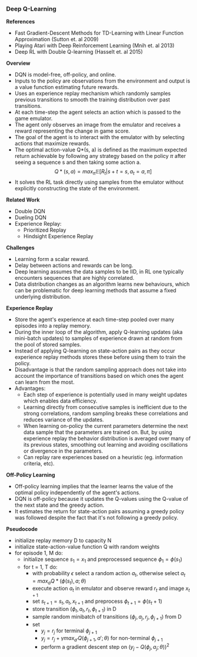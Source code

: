 <body style="fontsize=11">

### Deep Q-Learning

**References**
- Fast Gradient-Descent Methods for TD-Learning with Linear Function Approximation (Sutton et. al 2009)
- Playing Atari with Deep Reinforcement Learning (Mnih et. al 2013)
- Deep RL with Double Q-learning (Hasselt et. al 2015)

**Overview**
- DQN is model-free, off-policy, and online.
- Inputs to the policy are observations from the environment and output is a value function estimating future rewards.
- Uses an experience replay mechanism which randomly samples previous transitions to smooth the training distribution over past transitions.
- At each time-step the agent selects an action which is passed to the game emulator.
- The agent only observes an image from the emulator and receives a reward representing the change in game score.
- The goal of the agent is to interact with the emulator with by selecting actions that maximize rewards.
- The optimal action-value Q*(s, a) is defined as the maximum expected return achievable by following any strategy based on the policy $\pi$ after seeing a sequence s and then taking some action a.
$$Q*(s, a) = max_\pi \mathbb{E}[R_t|s+t=s, a_t=a, \pi]$$
- It solves the RL task directly using samples from the emulator without explicitly constructing the state of the environment.

**Related Work**
- Double DQN
- Dueling DQN
- Experience Replay:
  - Prioritized Replay
  - Hindsight Experience Replay

**Challenges**
- Learning form a scalar reward.
- Delay between actions and rewards can be long.
- Deep learning assumes the data samples to be IID, in RL one typically encounters sequences that are highly correlated.
- Data distribution changes as an algorithm learns new behaviours, which can be problematic for deep learning methods that assume a fixed underlying distribution.

**Experience Replay**
- Store the agent's experience at each time-step pooled over many episodes into a replay memory.
- During the inner loop of the algorithm, apply Q-learning updates (aka mini-batch updates) to samples of experience drawn at random from the pool of stored samples.
- Instead of applying Q-learning on state-action pairs as they occur experience replay methods stores these before using them to train the policy.
- Disadvantage is that the random sampling approach does not take into account the importance of transitions based on which ones the agent can learn from the most.
- Advantages:
	- Each step of experience is potentially used in many weight updates which enables data efficiency.
	- Learning directly from consecutive samples is inefficient due to the strong correlations, random sampling breaks these correlations and reduces variance of the updates.
	- When learning on-policy the current parameters determine the next data sample that the parameters are trained on. But, by using experience replay the behavior distribution is averaged over many of its previous states, smoothing out learning and avoiding oscillations or divergence in the parameters.
	- Can replay rare experiences based on a heuristic (eg. information criteria, etc).

**Off-Policy Learning**
- Off-policy learning implies that the learner learns the value of the optimal policy independently of the agent's actions.
- DQN is off-policy because it updates the Q-values using the Q-value of the next state and the greedy action.
- It estimates the return for state-action pairs assuming a greedy policy was followed despite the fact that it's not following a greedy policy.

**Pseudocode**
- initialize replay memory D to capacity N
- initialize state-action-value function Q with random weights
- for episode 1, M do:
	- initialize sequence $s_1 = {x_1}$ and preprocessed sequence $\phi_1 = \phi(s_1)$
	- for t = 1, T do:
		- with probability $\epsilon$ select a random action $a_t$, otherwise select $a_t = max_a Q*(\phi(s_t), a; \theta)$
		- execute action $a_t$ in emulator and observe reward $r_t$ and image $x_{t+1}$
		- set $s_{t+1}  = s_t, a_t, x_{t+1}$ and preprocess $\phi_{t+1} = \phi(s_t + 1)$
		- store transition $(\phi_t, a_t, r_t, \phi_{t+1})$ in D
		- sample random minibatch of transitions $(\phi_j, a_j, r_j, \phi_{j+1})$ from D
		- set
			- $y_j = r_j$ for terminal $\phi_{j+1}$
			- $y_j = r_j + \gamma max_{a'}Q(\phi_{j+1}, a' ; \theta)$ for non-terminal $\phi_{j+1}$
			- perform a gradient descent step on $(y_j - Q(\phi_j, a_j; \theta))^2$

</body>
